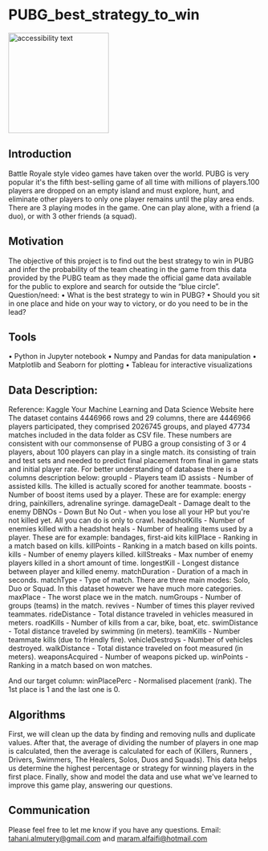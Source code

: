 # PUBG_best_strategy_to_win
 <img src="https://www.vga4a.com/wp-content/uploads/youtubegaming2560_1440.jpg" width="200" height="200" alt="accessibility text">

## Introduction 
Battle Royale style video games have taken over the world. PUBG is very popular it's the fifth best-selling game of all time with millions of players.100 players are dropped on an empty island and must explore, hunt, and eliminate other players to only one player remains until the play area ends. There are 3 playing modes in the game. One can play alone, with a friend (a duo), or with 3 other friends (a squad).

## Motivation <br>
The objective of this project is to find out the best strategy to win in PUBG and infer the probability of the team cheating in the game from this data provided by the PUBG team as they made the official game data available for the public to explore and search for outside the “blue circle”.
Question/need:
•	What is the best strategy to win in PUBG?
•	Should you sit in one place and hide on your way to victory, or do you need to be in the lead?
## Tools
•	Python in Jupyter notebook 
•	Numpy and Pandas for data manipulation
•	Matplotlib and Seaborn for plotting
•	Tableau for interactive visualizations
## Data Description:
Reference: Kaggle Your Machine Learning and Data Science Website here
The dataset contains 4446966 rows and 29 columns, there are 4446966 players participated, they comprised 2026745 groups, and played 47734 matches included in the data folder as CSV file. These numbers are consistent with our commonsense of PUBG a group consisting of 3 or 4 players, about 100 players can play in a single match. its consisting of train and test sets and needed to predict final placement from final in game stats and initial player rate. For better understanding of database there is a columns description below:
groupId - Players team ID
assists - Number of assisted kills. The killed is actually scored for another teammate.
boosts - Number of boost items used by a player. These are for example: energy dring, painkillers, adrenaline syringe.
damageDealt - Damage dealt to the enemy
DBNOs - Down But No Out - when you lose all your HP but you're not killed yet. All you can do is only to crawl.
headshotKills - Number of enemies killed with a headshot
heals - Number of healing items used by a player. These are for example: bandages, first-aid kits
killPlace - Ranking in a match based on kills.
killPoints - Ranking in a match based on kills points.
kills - Number of enemy players killed.
killStreaks - Max number of enemy players killed in a short amount of time.
longestKill - Longest distance between player and killed enemy.
matchDuration - Duration of a mach in seconds.
matchType - Type of match. There are three main modes: Solo, Duo or Squad. In this dataset however we have much more categories.
maxPlace - The worst place we in the match.
numGroups - Number of groups (teams) in the match.
revives - Number of times this player revived teammates.
rideDistance - Total distance traveled in vehicles measured in meters.
roadKills - Number of kills from a car, bike, boat, etc.
swimDistance - Total distance traveled by swimming (in meters).
teamKills - Number teammate kills (due to friendly fire).
vehicleDestroys - Number of vehicles destroyed.
walkDistance - Total distance traveled on foot measured (in meters).
weaponsAcquired - Number of weapons picked up.
winPoints - Ranking in a match based on won matches.

And our target column:
winPlacePerc - Normalised placement (rank). The 1st place is 1 and the last one is 0.


## Algorithms
First, we will clean up the data by finding and removing nulls and duplicate values.
After that, the average of dividing the number of players in one map is calculated, then the average is calculated for each of (Killers, Runners , Drivers, Swimmers, The Healers, Solos, Duos and Squads).
This data helps us determine the highest percentage or strategy for winning players in the first place.
Finally, show and model the data and use what we've learned to improve this game play, answering our questions.

## Communication
Please feel free to let me know if you have any questions.
Email:  tahani.almutery@gmail.com and maram.alfaifi@hotmail.com


